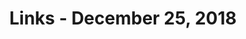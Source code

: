 ---
title: Links - December 25, 2018
layout: links
category: links
articles:
  - title: Here Comes The Downturn
    author: Jon Evans
    source: Techcrunch
    url: https://techcrunch.com/2018/12/23/here-comes-the-downturn/
    note: Merry christmas, shit hit the fan.
    tags:
        - Economics
        - Politics
        - Technology
  - title: "How China’s Rulers Control Society: Opportunity, Nationalism, Fear"
    author: Amy Qin and Javier C. Hernández
    source: The New York Times
    url: https://www.nytimes.com/interactive/2018/11/25/world/asia/china-freedoms-control.html
    note: Another piece in this great series on China by the Times. There's so much packed in here and in the rest of the series that I don't even know what to highlight. Just go read it.
    tags:
        - China
        - Politics
        - Nationalism
  - title: On-Chain versus Off-Chain Computation, Turing Completeness and Zero Knowledge Proofs
    author: Albert Wenger
    source: Continuations
    url: https://continuations.com/post/180584573645/on-chain-versus-off-chain-computation-turing
    note: In this piece, Albert explains an unresolved with smart contracts. He asks, "will a new smart contract cause any existing smart contract to misbehave?" This is a problem I hadn't thought about until now, and it made me wonder, what are some blockchain projects trying to solve for this?
    tags:
        - Cryptocurrencies
        - Computer Science
  - title: Central Planning as Overfitting
    author: Vitalik Buterin and E. Glen Weyl
    source: RadicalxChange
    url: https://radicalxchange.org/blog/posts/2018-11-26-4m9b8b/
    note: There are many reasons to dislike central planning. Most people arguing against it usually point to the [economic calculation problem](https://en.wikipedia.org/wiki/Economic_calculation_problem) and the fact that even if the required data could be collated, which is on its own impossible, we wouldn't have the compute power to make optimal decisions, so instead we should offload this process to markets. In this piece, Buterin and Weyl make an analogy to a [common failure mode](https://en.wikipedia.org/wiki/Overfitting) in statistically inferred systems (not necessarily machine learned) that is even easier to accept. I had not thought about it before, and found it very insightful. In short, they argue that systems with simpler designs, particularly those with less knobs for bureaucrats to fiddle with, are better. Our experience of highly complex systems don't generalize well, so we should aim for less parameters to tune. This in turn also has the advantage of making systems less prone to corruption, since it is harder for the person behind the wheel to hide their actions behind the complex interaction effects of the system. Lastly, they discuss the differences between simple and familiar systems, and how a lot of the structures that organize our lives are actually quite complicated, but we're used to them. You can consider the essay a proposal to apply Occam's razor to political economy.
    tags:
        - Cryptocurrencies
        - Politics
        - Economics
  - title: FOSS is free as in toilet
    author: Geoffroy Couprie
    source: Unhandled Expression
    url: http://unhandledexpression.com/general/2018/11/27/foss-is-free-as-in-toilet.html
    note: A play on the usual "free as in beer" of open source software, denouncing the tragedy of the commons implied by the organization system as it is today. "Let’s own up to the absurdity of talking about a personal freedom that depends mainly on hidden people working for free."
    tags:
        - Computer Science
  - title: Thinking Ahead To 2019
    author: Fred Wilson
    source: AVC
    url: https://avc.com/2018/12/thinking-ahead-to-2019/
    note: It is interesting to think about how tech IPOs will interact with the bear market of the past few weeks. Here Fred argues that it's about time for the private and public markets to sync up once again, and that the startup sector is well positioned to make things work. I'm not so sure.
    tags:
        - Economics
        - Startups
        - Venture Capital
  - title: Messy desks and benign neglect allow ideas to grow
    author: Tim Harford
    url: http://timharford.com/2018/12/messy-desks-and-benign-neglect-allow-ideas-to-grow/
    note: "\"Neglect is undervalued\" - a good short piece. This idea applies to family life, to office productivity, and even urban design. If a space is too controlled, there's no room for emergent behavior."
    tags:
        - Complexity
        - Urban
  - title: Do I Deserve What I Have?
    author: Russ Roberts
    url: https://medium.com/@russroberts/do-i-deserve-what-i-have-part-i-6553091dd85c
    note: Isn't redistribution more just/fair than our current system? What kind of perverse incentives does it introduce? How do we avoid free-loading? And how do we make sure that redistributive taxation doesn't deter innovation and entrepreneurship? As usual, Russ does a good job of asking the big questions and answering them smartly, with simple words. Don't miss out on [Part II](https://medium.com/@russroberts/do-i-deserve-what-i-have-part-ii-9ee3ce75b46e), while we wait for the third installment.
    tags:
        - Economics
        - Politics
  - title: "\"When You Get That Wealthy, You Start to Buy Your Own Bullshit\": The Miseducation of Sheryl Sandberg"
    author: Duff McDonald
    source: Vanity Fair
    url: https://www.vanityfair.com/news/2018/11/sheryl-sandberg-harvard-business-school-leadership
    note: A strong critique of the cult of the MBA. This is not really about Sandberg, who sadly is just the scapegoat, but about the ethics of business, and the problems that arise from the antinomy of objective profit-seeking and subjective value-judgement. The author blames [the great man theory](https://en.wikipedia.org/wiki/Great_man_theory) as rehashed by HBS for many of the woes of the industry. I disagree with a lot of what's said here. In the end nothing gets done without _someone_ making decisions, and I don't think the case method pretends to have The One Objectively Correct Answer, but it's good to think about how respected institutions can improve.
    tags:
        - Business
        - Education
  - title: Facebook, Dynamite, Uber, Bombs, and You.
    author: Lana Brindley
    url: http://lanabrindley.com/2018/12/08/facebook-dynamite-uber-bombs-and-you
    note: "\"How could I use this product to do harm? [...] Can I use this platform, this API, this plugin, this app, this feature  to do something that, as reasonable moral human beings, we feel a little uncomfortable about?\" These questions matter. The author's point is these things shouldn't exist, but instead that there are trade-offs in building them. We should think more about trade-offs."
    tags:
        - Technology
  - title: The Architecture Interview
    author: Susan Fowler
    url: https://www.susanjfowler.com/blog/2016/10/7/the-architecture-interview
    note: I've been interviewing a lot of people, and a few weeks ago I was asked to cover architecture for the first time. I had never built a distributed system until I started working at Apple. Sure, I'd used Heroku with a Redis instance and a Postgres DB, but all of that was totally abstracted away from me. Reading this was an eye-opener as to how much I've learned in the past few years, and it made me reflect on some of the interviews I had while switching teams - even two years ago I already felt skilled at systems design, and that experience is rare. Working at a place like Apple can really distort your perception of what's normal.
    tags:
        - Technology
        - Computer Science
  - title: The Anti-Bill Gates
    author: Adam O’Neal
    source: The Wall Street Journal
    url: https://www.wsj.com/articles/the-anti-bill-gates-1544227025
    note: "I first learned about William Easterly when one of my econ professors handed me his book, _The Elusive Quest for Growth: Economists' Adventures and Misadventures in the Tropics_. I read that a few years ago, and by now have forgotten many of its anecdotes, but its key point resonated with me and shaped a lot of my intuition behind economics. Essentially, Easterly shows that the classic top-down technocratic solutions that make up foreign aid tend to backfire in unexpected ways because they're full of perverse incentives for businesses, bureaucrats, and individuals alike. The headline, and part of the article, opposes his views to those of Bill Gates which is gimmicky and click-baity, but the content is substantial. For a deeper dive into Easterly's thought, check out his [Econtalk episodes](https://www.econlib.org/econtalk-by-featured-guest-and-letter/?selected_letter=E#WilliamEasterly), or obviously check out his actual work EQG is a pretty easy read."
    tags:
        - Economics
        - Politics
  - title: Decentralized Identity Trilemma
    author: Maciek Laskus
    source: maciek.blog
    url: http://maciek.blog/decentralized-identity-trilemma/
    note: Your decentralized system can allow for (1) Self-sovereignty, (2) Privacy-preservation, (3) Sybil-resistance. Pick two.
    tags:
        - Economics
        - Cryptocurrencies
  - title: “Janesville” and the Costs of American Optimism
    author: Joshua Rothman
    source: The New Yorker
    url: https://www.newyorker.com/culture/cultural-comment/janesville-and-the-dangers-of-american-optimism
    note: I read this because [Sean posted about it on Twitter](https://twitter.com/SeanLavery/status/1073623811881398273). Turns out his family comes from there, which I didn't know until after I read the article and told him I was adding this to my to-read pile. I have a very hard time understanding company towns. This book will be a good start.
    tags:
        - Politics
        - Urban
        - History
  - title: "Anywheres vs Somewheres: the split that made Brexit inevitable"
    author: Andrew Marr
    source: New Statesman
    url: https://www.newstatesman.com/politics/uk/2017/03/anywheres-vs-somewheres-split-made-brexit-inevitable
    note: I don't really know much about Brexit, but this divide between "any-wheres" and "some-wheres" is an interesting one. For a while, I've been making a similar argument about the cosmopolitan urban elites vs secluded rural communities elsewhere in the world.
    tags:
        - Politics
        - Urban
        - History
        - Economics
  - title: The Yoda of Silicon Valley
    author: Siobhan Roberts
    source: The New York Times
    url: https://www.nytimes.com/2018/12/17/science/donald-knuth-computers-algorithms-programming.html
    note: I never got into the Knuth cult, I have not read his books, and don't pretend to know much about his research, but I know he's a highly influential figure who changed the field of computer scince again and again in the last ~60 years. Reading about him, and how he spends his time these days was fascinating.
    tags:
        - Programming
        - History
  - title: China as No. 1 Economy to Reap Benefits That Once Flowed to U.S.
    author: Noah Smith
    source: Bloomberg
    url: https://www.bloomberg.com/opinion/articles/2018-12-18/china-as-no-1-economy-to-reap-benefits-that-once-flowed-to-u-s
    note: "Here, Noah points out what has been clear to many for a while: China is already the main world power, and the trend says that's not gonna change. Still wrapping my head around the obvious implications & struggling to understand 2nd/3rd order effects. It made me think of [this piece](https://www.nytimes.com/2018/12/18/business/dealbook/digital-reserve-currency.html) by Brian Brooks, the chief legal officer of Coinbase. If the replacement of the USD as the world reserve currency is a real worry near-term, it would be a good strategy for the US to push for a non-sovereign-backed currency instead of ceding the position to China. It's like a kid, who knowing he's lost the game, grabs the ball and takes it home with him early."
    tags:
        - Politics
        - Cryptocurrencies
        - History
        - Economics
  - title: GE Powered the American Century—Then It Burned Out
    author: Thomas Gryta and Ted Mann
    source: The Wall Street Journal
    url: https://www.wsj.com/articles/ge-powered-the-american-centurythen-it-burned-out-11544796010
    note: This ~12k word story of the downfall of GE is crazy. I'm sure someone has studied it well, but don't conglomerates go totally in the opposite direction of Coasian theory of the firm? Odd that the paper it comes from was written in the golden era of conglomerates. The section on GE Capital overtaking the industrial “real economy” branch of GE has a lot of echoes of Braeburn Capital. Odd to think of the financialization of industrial giants.
    tags:
        - Business
        - History
        - Economics
  - title: I Used Gmail Auto-Complete, and Now I Know I’m Worthless
    author: Derek Thompson
    source: The Atlantic
    url: https://www.theatlantic.com/ideas/archive/2018/12/gmails-auto-complete-feature-makes-us-feel-like-robots/578155/
    note: Perhaps I'm too much of a cynic, but I welcome these little time saving technologies. They help me more than they make me doubt my humanity. Thompson says near the end that "to see these technologies in action is to be confronted with the fact that we are not so very special or unique." Good, someone had to break it to us.
    tags:
        - Technology
  - title: Bibi Was Right
    author: Ben Judah
    source: The Atlantic
    url: https://www.theatlantic.com/ideas/archive/2018/12/benjamin-netanyahu-predicted-rise-authoritarianism/578374/
    note: I used to follow Israeli politics quite closely, and Judah's reflections here echo a lot of my own opinions. I remember grasping, as a 15 or 16 year old, for the first time grasping that Israel can't be both democratic and Jewish in the long run, and how that realization changed so much of my world view. The world is going in a strange direction.
    tags:
        - Politics
        - Nationalism
        - Religion
        - Israel
  - title: The Itsy-Bitsy, Teenie-Weenie, Very Litigious Kiini Bikini
    author: Katherine Rosman
    source: The New York Times
    url: https://www.nytimes.com/2018/12/20/business/kiini-bikini-lawsuit-ipek-irgit-solange-ferrarini.html
    note: At first glance, this did not seem interesting at all. I only read it because several people I respect brought it up on Twitter as a great read, and it was! TL;DR this is a crazy story about a turkish woman who started a fashion company that sold a ton of really high end bikinis, then a bunch of companies like Victorias Secret and Neiman Marcus started copying her, so she sued them over it. In the end, she settled with VS, but it turns out she had copied the design herself from a woman in Brazil who sells bikinis at the beach, and there’s a whole legal shit-show about what copyright is supposed to be surrounding this case. Super interesting.
    tags:
        - Business
  - title: What Is Glitter?
    author: Caity Weaver
    source: The New York Times
    url: https://www.nytimes.com/2018/12/21/style/glitter-factory.html
    note: This industry seems unnecessarily secretive, but this piece was pretty fun. It's good science writing, although, I have to say, the self-deprecating tone felt a bit out of place for the NYT. I had never really thought about how glitter is made, and had always assumed it was some kind of shredded/pulverized metal. I guess it makes sense that it's mainly plastic, since that's much cheaper, but, again, I'd  never thought of it.
    tags:
        - Science
        - Business
  - title: The World through the Eyes of the US
    author: Russell Goldenberg
    source: The Pudding
    note: A really simple visualization that says a lot. The author combed through 741,576 section front headlines since 1900, looking for which country got the most mentions in any given month. It's pretty amazing how much attention Britain was given early on, and how much reporting about wars takes up the front page. Germany and then the Axis take over during the world wars, then there's Russia during the cold war, followed Vietnam and Iraq. The fact that China takes up so much of the last ten years is also telling. This is a great project, I just wish the articles were linked, too.
    url: https://pudding.cool/2018/12/countries/
    tags:
        - Data Visualization
        - Politics
        - Nationalism
  - title: Marchel (Podcast)
    source: Heavyweight
    url: https://www.gimletmedia.com/heavyweight/22-marchel
    note: Three seasons in, and I still don't know how to describe Heavyweight. Jonathan Goldstein somehow manages to create amazing stories where I can initially see none. This time around, he tracks down the single guy who blew it during the filming of [Russian Ark](https://en.wikipedia.org/wiki/Russian_Ark), an experimental single-shot full-length movie I had never heard of.
    tags:
        - Podcast
  - title: Negative Mount Pleasant (Podcast)
    source: Reply All
    author: Sruthi Pinnamaneni
    url: https://www.gimletmedia.com/reply-all/132-negative-mount-pleasant
    note: An unusually political and not very _internetty_ episode for this show, but still a very interesting listen about the interactions between local governments and corporations. It pairs nicely with [this Planet Money episode about Amazon and NYC](https://www.npr.org/sections/money/2018/12/07/674256473/episode-880-is-amazon-good-for-new-york).
    tags:
        - Podcast
        - Politics
        - Economics
  - title: Ancient Dreams of Technology, Gods & Robots (Podcast)
    author: Adrienne Mayor and Hanne Tidnam
    source: a16z
    note: A fun conversation about how humans thought about technology thousands of years ago, and how little some things have changed. I had never heard about [Talos](https://en.wikipedia.org/wiki/Talos) and especially liked that part of the podcast.
    url: https://a16z.com/2018/11/19/gods-robots-ancient-myths-technology-mayor/
    tags:
        - Podcast
        - History
        - Religion
  - title: Building Crypto, from Vision to Reality (Podcast)
    author: Brian Armstrong, Chris Dixon, and Sonal Chokshi
    source: a16z
    url: https://a16z.com/2018/12/17/crypto-vision-reality-summit-2018/
    note: I really like the idea of cryptography enabling the "building blocks" style tech that Web 2.0 companies had promised many years ago. Today, no one wants to build on top of other people's platforms, because historically, platforms end up screweing developers - just ask developers [who built on top of Twitter](https://stratechery.com/2015/twitter-might/). Crypto might finally lay out the right kinds of incentives, and lead us to a place where tiny services can actually ride on others' rails. It's still early days...
    tags:
        - Podcast
        - Economics
        - Cryptocurrencies
  - title: Building Picks and Shovels (Podcast)
    author: Patrick O'Shaughnessy and Hunter Walk
    source: Invest Like the Best
    url: http://investorfieldguide.com/hunter/
    note: This was one of the most interesting episodes of Patrick's podcast recently. Origin stories are always cool, but especially so when they're so eclectic. Learning a bit about the decisions behind 2nd Life's and YouTube's early economies was fun, but what I found most insightful (by far!) was "is it a value or is it a tactic?" towards the end of the episode. We need to remember why we do the things we do.
    tags:
        - Podcast
        - Startups
        - Business
  - title: A Computer of One’s Own - Pioneers of the Computing Age
    source: Medium
    author: Florencia Grattarola, Sebastian Navas, and Alvaro Videla
    url: https://medium.com/a-computer-of-ones-own
    note: This isn't a link to a single article, but to 24. Through this advent calendar, these three decided to tell the stories of 24 women who, as they explain, "made today’s computing industry as amazing as it is." The whole set is awesome, but I especially enjoyed reading about [Kathleen Booth](https://medium.com/a-computer-of-ones-own/kathleen-booth-machine-learning-pioneer-7cb8b2ed70c8) and [Wendy Carlos](https://medium.com/a-computer-of-ones-own/wendy-carlos-electronic-music-pioneer-9a795282bb8d).
    tags:
        - Computer Science
        - History
  - title: Poland in the 80 Through the Lens of French/Swiss Photographer Bruno Barbey
    author: Bruno Barbey
    source: Imgur
    url: https://imgur.com/gallery/960KNrY
    note: This set of photos from Poland in the 80's is just 👌 Have you seen other similar photo sets that capture a culture at a single point in time? I'd love to see them!
    tags:
        - Photogtaphy
---